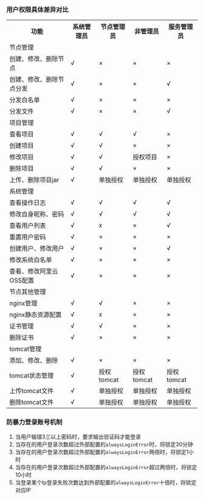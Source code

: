### 用户权限具体差异对比

<table>
<tr>
<th>功能</th><th>系统管理员</th><th>节点管理员</th><th>非管理员</th><th>服务管理员</th>
</tr>
<tr>
<td colspan='5'>节点管理</td>
</tr>
<tr>
<td>创建、修改、删除节点</td><td> √ </td><td> × </td><td> ×  </td><td>  ×  </td>
</tr>
<tr>
<td>创建、修改、删除节点分发 </td><td> √ </td><td>×</td><td> ×</td><td> √  </td>
</tr>
<tr>
<td> 分发白名单</td><td> √ </td><td> ×</td><td> × </td><td> × </td>
</tr>
<tr>
<td> 分发文件 </td><td> √</td><td>×</td><td> ×</td><td> √</td>
</tr>

<tr>
<td colspan='5'>项目管理</td>
</tr>

<tr>
<td>查看项目 </td><td> √</td><td> √ </td><td>√ </td><td>× </td>
</tr>
<tr>
<td> 创建项目 </td><td> √ </td><td>√ </td><td> ×</td><td>×</td>
</tr>
<tr>
<td>修改项目</td><td> √</td><td>√ </td><td>授权项目</td><td> × </td>
</tr>
<tr>
<td> 删除项目 </td><td> √</td><td> √ </td><td>× </td><td>×</td>
</tr>
<tr>
<td> 上传、删除项目jar </td><td> √ </td><td> 单独授权</td><td>单独授权</td><td>单独授权</td>
</tr>

<tr>
<td colspan='5'>系统管理</td>
</tr>
<tr>
<td>查看操作日志 </td><td> √ </td><td> √</td><td> √ </td><td>√</td>
</tr>
<tr>
<td>修改自身昵称、密码 </td><td> √ </td><td> √</td><td> √ </td><td> √ </td>
</tr>
<tr>
<td>查看用户列表</td><td>√  </td><td> x </td><td>×</td><td>√ </td>
</tr>
<tr>
<td>重置用户密码</td><td>√</td><td>×</td><td>×</td><td>×</td>
</tr>
<tr>
<td>创建用户、修改用户</td><td>√</td><td>×</td><td>×</td><td>√</td>
</tr>
<tr>
<td>修改系统白名单</td><td>√</td><td>×</td><td>×</td><td>×</td>
</tr>
<tr>
<td>查看、修改阿里云OSS配置</td><td>√</td><td>×</td><td> ×</td><td>×</td>
</tr>

<tr>
<td colspan='5'>节点其他管理</td>
</tr>
<tr>
<td>nginx管理</td><td> √</td><td> √</td><td> ×</td><td> ×</td>
</tr>
<tr>
<td>nginx静态资源配置 </td><td> √ </td><td>x</td><td> ×</td><td> × </td>
</tr>
<tr>
<td>证书管理 </td><td>√</td><td>√</td><td> × </td><td> ×</td>
</tr>
<tr>
<td> 删除证书 </td><td> √</td><td>× </td><td>× </td><td> ×</td>
</tr>

<tr>
<td colspan='5'>tomcat管理</td>
</tr>
<tr>
<td>添加、修改、删除</td><td> √</td><td> ×</td><td> ×</td><td> ×</td>
</tr>
<tr>
<td>tomcat状态管理</td><td> √</td><td>授权tomcat</td><td>授权tomcat</td><td>授权tomcat</td>
</tr>
<tr>
<td>上传tomcat文件</td><td> √</td><td>单独授权</td><td>单独授权</td><td>单独授权</td>
</tr>
<tr>
<td>删除tomcat文件</td><td> √</td><td>单独授权</td><td>单独授权</td><td>单独授权</td>
</tr>
</table>

  
###  防暴力登录账号机制

1. 当用户输错3三以上密码时，要求输出验证码才能登录
2. 当存在的用户登录次数超过外部配置的`alwaysLoginError`时，将锁定30分钟
3. 当存在的用户登录次数超过外部配置的`alwaysLoginError`两倍时，将锁定1小时
4. 当存在的用户登录次数超过外部配置的`alwaysLoginError`超过两倍时，将锁定10小时
5. 当登录某个Ip登录失败次数达到外部配置的`alwaysLoginError`十倍时，将锁定对应IP